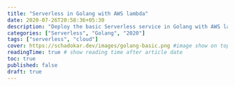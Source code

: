 ```yaml
---
title: "Serverless in Golang with AWS lambda"
date: 2020-07-26T20:58:36+05:30
description: "Deploy the basic Serverless service in Golang with AWS lambda."
categories: ["Serverless", "Golang", "2020"]
tags: ["serverless", "cloud"]
cover: https://schadokar.dev/images/golang-basic.png #image show on top
readingTime: true # show reading time after article date
toc: true
published: false
draft: true
---
```

